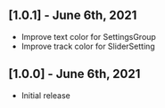 ## [1.0.1] - June 6th, 2021

* Improve text color for SettingsGroup
* Improve track color for SliderSetting

## [1.0.0] - June 6th, 2021

* Initial release

